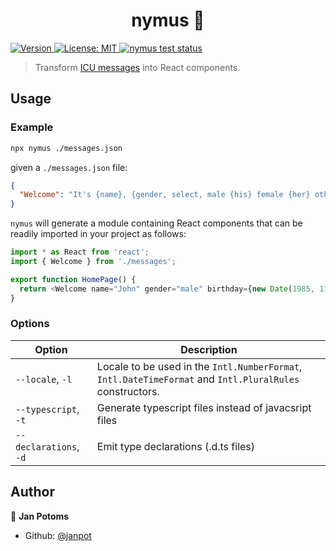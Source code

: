 <h1 align="center">nymus 🦁</h1>
<p>
  <a href="http://npmjs.com/package/nymus">
    <img alt="Version" src="https://img.shields.io/npm/v/nymus" />
  </a>
  <a href="#" target="_blank">
    <img alt="License: MIT" src="https://img.shields.io/badge/License-MIT-yellow.svg" />
  </a>
  <a href="https://github.com/Janpot/nymus/actions">
    <img alt="nymus test status" src="https://img.shields.io/github/workflow/status/Janpot/nymus/nymus%20tests">
  </a>
</p>

> Transform [ICU messages](http://userguide.icu-project.org/formatparse/messages) into React components.

## Usage

### Example

```sh
npx nymus ./messages.json
```

given a `./messages.json` file:

```json
{
  "Welcome": "It's {name}, {gender, select, male {his} female {her} other {their}} birthday is {birthday, date, long}"
}
```

`nymus` will generate a module containing React components that can be readily imported in your project as follows:

```js
import * as React from 'react';
import { Welcome } from './messages';

export function HomePage() {
  return <Welcome name="John" gender="male" birthday={new Date(1985, 11, 3)} />;
}
```

### Options

| Option                 | Description                                                                                              |
| ---------------------- | -------------------------------------------------------------------------------------------------------- |
| `--locale`, `-l`       | Locale to be used in the `Intl.NumberFormat`, `Intl.DateTimeFormat` and `Intl.PluralRules` constructors. |
| `--typescript`, `-t`   | Generate typescript files instead of javacsript files                                                    |
| `--declarations`, `-d` | Emit type declarations (.d.ts files)                                                                     |

## Author

👤 **Jan Potoms**

- Github: [@janpot](https://github.com/janpot)
